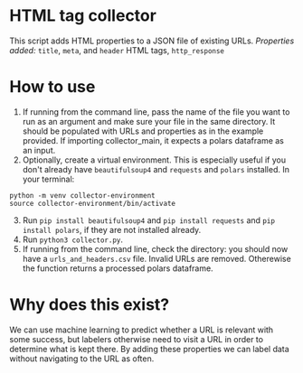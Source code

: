 # HTML tag collector
This script adds HTML properties to a JSON file of existing URLs.
*Properties added:* `title`, `meta`, and `header` HTML tags, `http_response`

# How to use
1. If running from the command line, pass the name of the file you want to run as an argument and make sure your file in the same directory. It should be populated with URLs and properties as in the example provided. If importing collector_main, it expects a polars dataframe as an input.
2. Optionally, create a virtual environment. This is especially useful if you don't already have `beautifulsoup4` and `requests` and `polars` installed. In your terminal:
```
python -m venv collector-environment
source collector-environment/bin/activate
```
3. Run `pip install beautifulsoup4` and `pip install requests` and `pip install polars`, if they are not installed already.
4. Run `python3 collector.py`.
5. If running from the command line, check the directory: you should now have a `urls_and_headers.csv` file. Invalid URLs are removed. Otherewise the function returns a processed polars dataframe.

# Why does this exist?
We can use machine learning to predict whether a URL is relevant with some success, but labelers otherwise need to visit a URL in order to determine what is kept there. By adding these properties we can label data without navigating to the URL as often.
